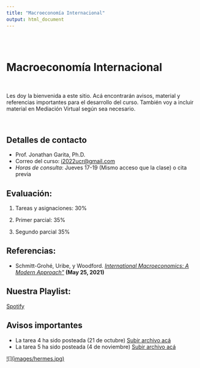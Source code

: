 ```yaml
---
title: "Macroeconomía Internacional"
output: html_document
---
```


<style type="text/css">
.title {
  display: none;
}

#getting-started img {
  margin-right: 10px;
}

</style>

<div class="row" style="padding-top: 30px;">
<div class="col-sm-6">


# **Macroeconomía Internacional**
<br>

Les doy la bienvenida a este sitio. Acá encontrarán avisos, material y referencias importantes para el desarrollo del curso. También voy a incluir material en Mediación Virtual según sea necesario. 

<br>

## Detalles de contacto
* Prof. Jonathan Garita, Ph.D.
* Correo del curso: i2022ucr@gmail.com
* *Horas de consulta*: Jueves 17-19 (Mismo acceso que la clase) o cita previa 

## Evaluación:

1. Tareas y asignaciones: 30%

2. Primer parcial: 35%

3. Segundo parcial 35%

## Referencias:

* Schmitt-Grohé, Uribe, y Woodford. [*International Macroeconomics: A Modern Approach"*](https://press.princeton.edu/books/hardcover/9780691170640/international-macroeconomics) **(May 25, 2021)**

## Nuestra Playlist:

[Spotify](https://open.spotify.com/playlist/5CkCbnw6dOg8GJj2dCFMkq?si=33b7196772fc482e)

## Avisos importantes

* La tarea 4 ha sido posteada (21 de octubre) [Subir archivo acá](https://www.dropbox.com/request/AuSyBBVEsms3YBPMTHfO)
* La tarea 5 ha sido posteada (4 de noviembre) [Subir archivo acá](https://www.dropbox.com/request/AuSyBBVEsms3YBPMTHfO)

</div>
<div class="col-sm-6">


<a href = "https://sites.google.com/site/matthiaskehrig/hermes">
![](images/hermes.jpg)


</a>
</div>
